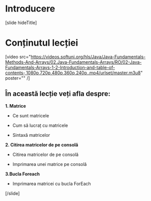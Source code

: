 # Introducere
[slide hideTitle]

# Conținutul lecției

[video src="https://videos.softuni.org/hls/Java/Java-Fundamentals-Methods-And-Arrays/02.Java-Fundamentals-Arrays/RO/02-Java-Fundamentals-Arrays-1-2-Introduction-and-table-of-contents-,1080p,720p,480p,360p,240p,.mp4/urlset/master.m3u8" poster="" /]


## În această lecție veți afla despre:

**1. Matrice**

- Ce sunt matricele

- Cum să lucraț cu matricele

- Sintaxă matricelor

**2. Citirea matricelor de pe consolă**

- Citirea matricelor de pe consolă

- Imprimarea unei matrice pe consolă

**3.Bucla Foreach**

- Imprimarea matricei cu bucla ForEach 


[/slide]